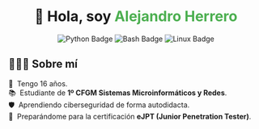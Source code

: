 <div align="center">

<h1>👋 Hola, soy <span style="color:#4CAF50;">Alejandro Herrero</span></h1>
</div>

<p align="center">
  <!-- Python Badge -->
  <img src="https://img.shields.io/badge/Python-3776AB?style=for-the-badge&logo=python&logoColor=white" alt="Python Badge"/>
  
  <!-- Bash Badge -->
  <img src="https://img.shields.io/badge/Bash-3776AB?style=for-the-badge&logo=gnu-bash&logoColor=white" alt="Bash Badge"/>
  
  <!-- Linux Badge -->
  <img src="https://img.shields.io/badge/Linux-3776AB?style=for-the-badge&logo=linux&logoColor=white" alt="Linux Badge"/>
</p>



## 👨🏻‍💻 Sobre mí  
👨 &nbsp;Tengo 16 años.  
📚 &nbsp;Estudiante de **1º CFGM Sistemas Microinformáticos y Redes**.  
🛡️ &nbsp;Aprendiendo ciberseguridad de forma autodidacta.  
🚀 &nbsp;Preparándome para la certificación **eJPT (Junior Penetration Tester)**.  
